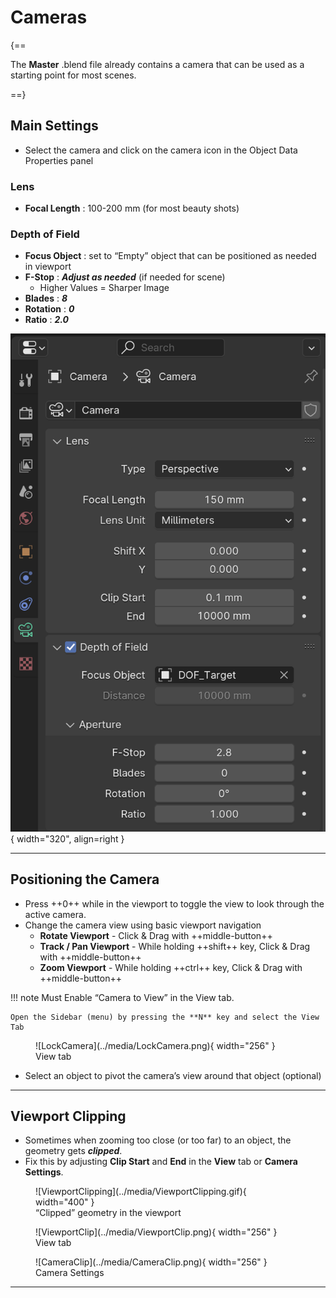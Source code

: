 # **Cameras**

{==

The **Master** .blend file already contains a camera that can be used as a starting point for most scenes.

==}

## **Main Settings**

<div class="grid" markdown>

<div markdown>

- Select the camera and click on the camera icon in the Object Data Properties panel

### **Lens**
- **Focal Length** : 100-200 mm (for most beauty shots)

### **Depth of Field**
- **Focus Object** : set to “Empty” object that can be positioned as needed in viewport
- **F-Stop** : ***Adjust as needed*** (if needed for scene)
    - Higher Values = Sharper Image
- **Blades** : ***8***
- **Rotation** : ***0***
- **Ratio** : ***2.0***

</div>

![CameraSettings](../media/CameraSettings.png){ width="320", align=right }

</div>


---

## **Positioning the Camera**

- Press ++0++ while in the viewport to toggle the view to look through the active camera.
- Change the camera view using basic viewport navigation
    - **Rotate Viewport** - Click & Drag with ++middle-button++
    - **Track / Pan Viewport** - While holding ++shift++ key, Click & Drag with ++middle-button++
    - **Zoom Viewport** - While holding ++ctrl++ key, Click & Drag with ++middle-button++

!!! note
    Must Enable “Camera to View” in the View tab.
    
    Open the Sidebar (menu) by pressing the **N** key and select the View Tab

<figure markdown="span">
  ![LockCamera](../media/LockCamera.png){ width="256" }
  <figcaption>View tab</figcaption>
</figure>

- Select an object to pivot the camera’s view around that object (optional)


---

## **Viewport Clipping**

- Sometimes when zooming too close (or too far) to an object, the geometry gets ***clipped***.
- Fix this by adjusting **Clip Start** and **End** in the **View** tab or **Camera Settings**.

<div class="grid" markdown>

<figure markdown="span">
  ![ViewportClipping](../media/ViewportClipping.gif){ width="400" }
  <figcaption>“Clipped” geometry in the viewport</figcaption>
</figure>

<div markdown>

<figure markdown="span">
  ![ViewportClip](../media/ViewportClip.png){ width="256" }
  <figcaption>View tab</figcaption>
</figure>

<figure markdown="span">
  ![CameraClip](../media/CameraClip.png){ width="256" }
  <figcaption>Camera Settings</figcaption>
</figure>

</div>

</div>


---
